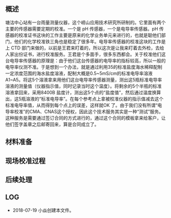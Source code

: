 

## 概述

塘沽中心站有一台雨量测量仪器，这个崂山应用技术研究所研制的。它里面有两个主要的传感器需要定期的校准。一个是 pH 传感器，一个是电导率传感器。pH 传感器的校准证书这块的工作主要是原来的化学业务单元来进行的，也就是聪他们部门，他们的化学校准铁三角也是稳定了很多年。电导率传感器的校准这块的工作是上 CTD 部门来做的，以前是王君来盯着的，所以这次是让我来盯着去外检，去给人家出份证书，进行校准服务。王君是个多面手，很多东西都会。关于校准他们这台电导率传感器的原理是：由于他们这台传感器的电导率的指标较高，所以一般的电导率仪测不准。于是想到一个办法，就是通过利用35的标准盐度海水稀释配制一定浓度范围的海水盐度溶液，配制大概是0.5~5mS/cm的标准电导率溶液A1~A5。将这5个溶液拿来用他们这台电导率传感器测量，测出这5瓶标准电导率溶液的测量值（仪器指示值，同时记录当时这个温度）。将剩余的5个半瓶的标准溶液拿回来，采用8400B 盐度计，测出这5个点的“盐度值”，然后通过温度换算出，这5瓶溶液的“标准电导率”。在每个参考点上拿被校准仪器的指示值减去这个标准电导率值，从而得到每个点上的误差，这样就OK 了。由于我们没有所谓“电导率校准”的CMA、CNAS这个授权，因此这个技术服务其实是一种“测试”服务。这种服务是需要通过签订合同的方式进行的，通过这个合同的模板拿来给客户，让他们签字盖章之后邮寄回来，算是合同成立了。

## 材料准备


## 现场校准过程

## 后续处理


## LOG

- 2018-07-19 小焱创建本文件。
